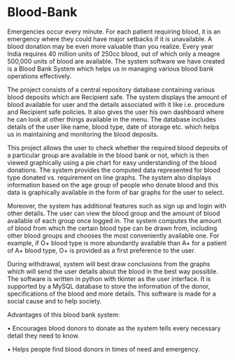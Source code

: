 # Blood-Bank

Emergencies occur every minute. For each patient requiring blood, it is an emergency where they could have major setbacks if it is unavailable. A blood donation may be even more valuable than you realize. Every year India requires 40 million units of 250cc blood, out of which only a meagre 500,000 units of blood are available. The system software we have created is a Blood Bank System which helps us in managing various blood bank operations effectively.  

The project consists of a central repository database containing various blood deposits which are Recipient safe. The system displays the amount of blood available for user and the details associated with it like i.e. procedure and Recipient safe policies. It also gives the user his own dashboard where he can look at other things available in the menu. The database includes details of the user like name, blood type, date of storage etc. which helps us in maintaining and monitoring the blood deposits.

This project allows the user to check whether the required blood deposits of a particular group are available in the blood bank or not, which is then viewed graphically using a pie chart for easy understanding of the blood donations. The system provides the computed data represented for blood type donated vs. requirement on line graphs. The system also displays information based on the age group of people who donate blood and this data is graphically available in the form of bar graphs for the user to select.

Moreover, the system has additional features such as sign up and login with other details. The user can view the blood group and the amount of blood available of each group once logged in. The system computes the amount of blood from which the certain blood type can be drawn from, including other blood groups and chooses the most conveniently available one. For example, if O+ blood type is more abundantly available than A+ for a patient of A+ blood type, O+ is provided as a first preference to the user.

During withdrawal, system will best draw conclusions from the graphs which will send the user details about the blood in the best way possible. The software is written in python with tkinter as the user interface. It is supported by a MySQL database to store the information of the donor, specifications of the blood and more details. This software is made for a social cause and to help society.
 
 
Advantages of this blood bank system:

•	Encourages blood donors to donate as the system tells every necessary detail they need to know.

•	Helps people find blood donors in times of need and emergency.
